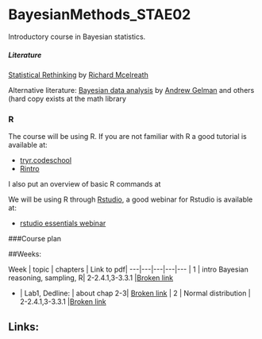 # BayesianMethods_STAE02
Introductory course in Bayesian statistics.

#####  Literature
[Statistical Rethinking](http://xcelab.net/rm/statistical-rethinking/) by [Richard Mcelreath](http://xcelab.net/rm/)

Alternative literature: [Bayesian data analysis](http://www.stat.columbia.edu/~gelman/book/) by  [Andrew Gelman](http://www.stat.columbia.edu/~gelman/) and others (hard copy exists at the math library

### R
The course will be using R. If you are not familiar with R a good tutorial is available at:

* [tryr.codeschool](http://tryr.codeschool.com/) 
* [Rintro](http://tutorials.iq.harvard.edu/R/Rintro/Rintro.html)

I also put an overview of basic R commands at 


We will be using R through [Rstudio](https://www.rstudio.com/), a good webinar for Rstudio is available at:

* [rstudio essentials webinar](https://www.rstudio.com/resources/webinars/rstudio-essentials-webinar-series-part-1/)


###Course plan

##Weeks:

Week   | topic | chapters | Link to pdf|
---|---|---|---|---
| 1 | intro Bayesian reasoning, sampling, R| 2-2.4.1,3-3.3.1 |[Broken link]()
* | Lab1, Dedline: | about chap 2-3| [Broken link]()
| 2 | Normal distribution | 2-2.4.1,3-3.3.1 |[Broken link]()


## Links:
